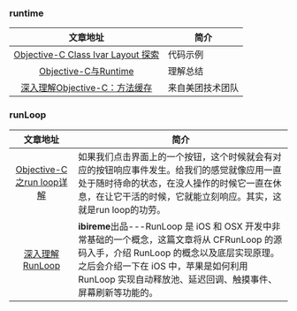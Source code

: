 

### runtime
|   文章地址  |    简介  |
|:------:|----- |   
|[Objective-C Class Ivar Layout 探索](http://blog.sunnyxx.com/2015/09/13/class-ivar-layout/)|     代码示例
|[Objective-C与Runtime](http://springox.w18.net/2015/09/03/objectivecruntime/?hmsr=toutiao.io&utm_medium=toutiao.io&utm_source=toutiao.io)|理解总结
|[深入理解Objective-C：方法缓存](http://www.kuqin.com/shuoit/20150814/347569.html)|来自美团技术团队|

### runLoop 
|   文章地址  |    简介  |
|:------:|----|
|[Objective-C之run loop详解](http://www.kuqin.com/shuoit/20150901/347839.html)|如果我们点击界面上的一个按钮，这个时候就会有对应的按钮响应事件发生。给我们的感觉就像应用一直处于随时待命的状态，在没人操作的时候它一直在休息，在让它干活的时候，它就能立刻响应。其实，这就是run loop的功劳。|
|[深入理解RunLoop](http://blog.ibireme.com/2015/05/18/runloop/)|**ibireme**出品---RunLoop 是 iOS 和 OSX 开发中非常基础的一个概念，这篇文章将从 CFRunLoop 的源码入手，介绍 RunLoop 的概念以及底层实现原理。之后会介绍一下在 iOS 中，苹果是如何利用 RunLoop 实现自动释放池、延迟回调、触摸事件、屏幕刷新等功能的。